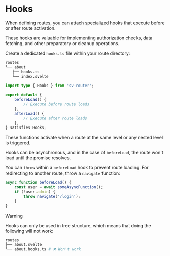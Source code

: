 # Hooks

When defining routes, you can attach specialized hooks that execute before or after route activation.

These hooks are valuable for implementing authorization checks, data fetching, and other preparatory or cleanup operations.

Create a dedicated `hooks.ts` file within your route directory:

```sh {3}
routes
└── about
   ├── hooks.ts
   └── index.svelte
```

```ts [hooks.ts]
import type { Hooks } from 'sv-router';

export default {
	beforeLoad() {
		// Execute before route loads
	},
	afterLoad() {
		// Execute after route loads
	},
} satisfies Hooks;
```

These functions activate when a route at the same level or any nested level is triggered.

Hooks can be asynchronous, and in the case of `beforeLoad`, the route won't load until the promise resolves.

You can `throw` within a `beforeLoad` hook to prevent route loading. For redirecting to another route, throw a `navigate` function:

```ts
async function beforeLoad() {
	const user = await someAsyncFunction();
	if (!user.admin) {
		throw navigate('/login');
	}
}
```

> [!WARNING]
> Hooks can only be used in tree structure, which means that doing the following will not work:
>
> ```sh
> routes
> ├── about.svelte
> └── about.hooks.ts # ❌ Won't work
> ```
